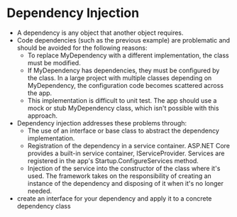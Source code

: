 # Dependency Injection

- A dependency is any object that another object requires.
- Code dependencies (such as the previous example) are problematic and should be avoided for the following reasons:
  - To replace MyDependency with a different implementation, the class must be modified.
  - If MyDependency has dependencies, they must be configured by the class. In a large project with multiple classes depending on MyDependency, the configuration code becomes scattered across the app.
  - This implementation is difficult to unit test. The app should use a mock or stub MyDependency class, which isn't possible with this approach.
- Dependency injection addresses these problems through:
  - The use of an interface or base class to abstract the dependency implementation.
  - Registration of the dependency in a service container. ASP.NET Core provides a built-in service container, IServiceProvider. Services are registered in the app's Startup.ConfigureServices method.
  - Injection of the service into the constructor of the class where it's used. The framework takes on the responsibility of creating an instance of the dependency and disposing of it when it's no longer needed.
- create an interface for your dependency and apply it to a concrete dependency class
